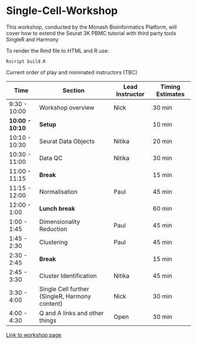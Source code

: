 # Single-Cell-Workshop

This workshop, conducted by the Monash Bioinformatics Platform, will cover how to extend the Seurat 3K PBMC tutorial with third party tools SingleR and Harmony

To render the Rmd file to HTML and R use:

```
Rscript build.R
```

Current order of play and nominated instructors (TBC)

| Time              | Section                                        | Lead Instructor |  Timing Estimates  |
|-------------------| -----------------------------------------------|-----------------|--------------------|
| 9:30 - 10:00      | Workshop overview                              | Nick            | 30 min             |
| **10:00 - 10:10** | **Setup**                                      |                 | 10 min             |
| 10:10 - 10:30     | Seurat Data Objects                            | Nitika          | 20 min             |
| 10:30 - 11:00     | Data QC                                        | Nitika          | 30 min             |
| 11:00 - 11:15     | **Break**                                      |                 | 15 min             |
| 11:15 - 12:00     | Normalisation                                  | Paul            | 45 min             |
| 12:00 - 1:00      | **Lunch break**                                |                 | 60 min             |
| 1:00 - 1:45       | Dimensionality Reduction                       | Paul            | 45 min             |
| 1:45 - 2:30       | Clustering                                     | Paul            | 45 min             |
| 2:30 - 2:45       | **Break**                                      |                 | 15 min             |
| 2:45 - 3:30       | Cluster Identification                         | Nitika          | 45 min             |
| 3:30 - 4:00       | Single Cell further (SingleR, Harmony content) | Nick            | 30 min             |
| 4:00 - 4:30       | Q and A links and other things                 | Open            | 30 min             | See how time goes

[Link to workshop page](https://monashbioinformaticsplatform.github.io/Single-Cell-Workshop/)
